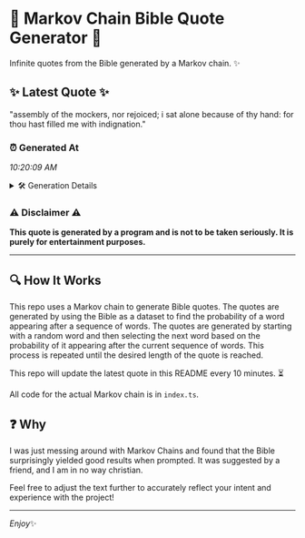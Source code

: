 # 📖 Markov Chain Bible Quote Generator 📖

Infinite quotes from the Bible generated by a Markov chain. ✨

## ✨ Latest Quote ✨
"assembly of the mockers, nor rejoiced; i sat alone because of thy hand: for thou hast filled me with indignation."

### ⏰ Generated At
*10:20:09 AM*

<details>
    <summary>🛠️ Generation Details</summary>
    <p>
        <strong>🌱 Seed:</strong> assembly<br>
        <strong>🔄 Iterations:</strong> 19<br>
        <strong>📜 Context History:</strong><br>[ assembly ]: of<br>[ assembly, of ]: the<br>[ assembly, of, the ]: mockers,<br>[ assembly, of, the, mockers, ]: nor<br>[ assembly, of, the, mockers,, nor ]: rejoiced;<br>[ assembly, of, the, mockers,, nor, rejoiced; ]: i<br>[ of, the, mockers,, nor, rejoiced;, i ]: sat<br>[ the, mockers,, nor, rejoiced;, i, sat ]: alone<br>[ mockers,, nor, rejoiced;, i, sat, alone ]: because<br>[ nor, rejoiced;, i, sat, alone, because ]: of<br>[ rejoiced;, i, sat, alone, because, of ]: thy<br>[ i, sat, alone, because, of, thy ]: hand:<br>[ sat, alone, because, of, thy, hand: ]: for<br>[ alone, because, of, thy, hand:, for ]: thou<br>[ because, of, thy, hand:, for, thou ]: hast<br>[ of, thy, hand:, for, thou, hast ]: filled<br>[ thy, hand:, for, thou, hast, filled ]: me<br>[ hand:, for, thou, hast, filled, me ]: with<br>[ for, thou, hast, filled, me, with ]: indignation.<br>
    </p>
</details>

### ⚠️ Disclaimer ⚠️
**This quote is generated by a program and is not to be taken seriously. It is purely for entertainment purposes.**

---

## 🔍 How It Works

This repo uses a Markov chain to generate Bible quotes. The quotes are generated by using the Bible as a dataset to find the probability of a word appearing after a sequence of words. The quotes are generated by starting with a random word and then selecting the next word based on the probability of it appearing after the current sequence of words. This process is repeated until the desired length of the quote is reached.

This repo will update the latest quote in this README every 10 minutes. ⏳

All code for the actual Markov chain is in `index.ts`.

## ❓ Why

I was just messing around with Markov Chains and found that the Bible surprisingly yielded good results when prompted. 
It was suggested by a friend, and I am in no way christian.

Feel free to adjust the text further to accurately reflect your intent and experience with the project!

---

*Enjoy*✨

